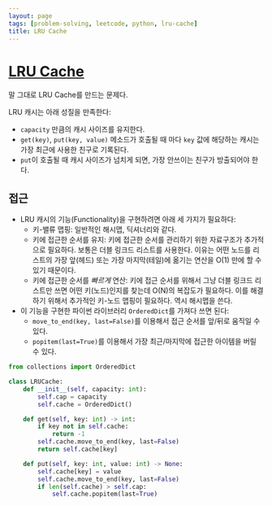 ```yaml
---
layout: page
tags: [problem-solving, leetcode, python, lru-cache]
title: LRU Cache
---
```


# [LRU Cache](https://leetcode.com/problems/lru-cache/)

 말 그대로 LRU Cache를 만드는 문제다.

 LRU 캐시는 아래 성질을 만족한다:
  - `capacity` 만큼의 캐시 사이즈를 유지한다.
  - `get(key)`, `put(key, value)` 메소드가 호출될 때 마다 `key` 값에
    해당하는 캐시는 가장 최근에 사용한 친구로 기록된다.
  - `put`이 호출될 때 캐시 사이즈가 넘치게 되면, 가장 안쓰이는 친구가
    방출되어야 한다.

## 접근
 - LRU 캐시의 기능(Functionality)을 구현하려면 아래 세 가지가
   필요하다:
   - 키-밸류 맵핑: 일반적인 해시맵, 딕셔너리와 같다.
   - 키에 접근한 순서를 유지: 키에 접근한 순서를 관리하기 위한
     자료구조가 추가적으로 필요하다. 보통은 더블 링크드 리스트를
     사용한다. 이유는 어떤 노드를 리스트의 가장 앞(헤드) 또는 가장
     마지막(테일)에 옮기는 연산을 O(1) 만에 할 수 있기 때문이다.
   - 키에 접근한 순서를 *빠르게* 연산: 키에 접근 순서를 위해서 그냥
     더블 링크드 리스트만 쓰면 어떤 키(노드)인지를 찾는데 O(N)의
     복잡도가 필요하다. 이를 해결하기 위해서 추가적인 키-노드 맵핑이
     필요하다. 역시 해시맵을 쓴다.
 - 이 기능을 구현한 파이썬 라이브러리 `OrderedDict`를 가져다 쓰면
   된다:
   - `move_to_end(key, last=False)`를 이용해서 접근 순서를 앞/뒤로
     움직일 수 있다.
   - `popitem(last=True)`를 이용해서 가장 최근/마지막에 접근한
     아이템을 버릴 수 있다.

```python
from collections import OrderedDict

class LRUCache:
    def __init__(self, capacity: int):
        self.cap = capacity
        self.cache = OrderedDict()

    def get(self, key: int) -> int:
        if key not in self.cache:
            return -1
        self.cache.move_to_end(key, last=False)
        return self.cache[key]

    def put(self, key: int, value: int) -> None:
        self.cache[key] = value
        self.cache.move_to_end(key, last=False)
        if len(self.cache) > self.cap:
            self.cache.popitem(last=True)
```
